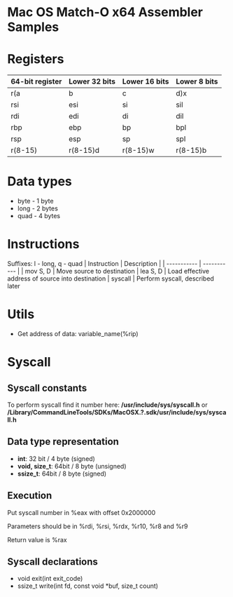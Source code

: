 # Mac OS Match-O x64 Assembler Samples

# Registers

| 64-bit register | Lower 32 bits | Lower 16 bits | Lower 8 bits |
| --------------- | ------------- | ------------- |------------- |
| r(a|b|c|d)x     | e(a|b|c|d)x   | (a|b|c|d)x    | (a|b|c|d)l   |
| rsi             | esi           | si            | sil          |
| rdi             | edi           | di            | dil          |
| rbp             | ebp           | bp            | bpl          |
| rsp             | esp           | sp            | spl          |
| r(8-15)         | r(8-15)d      | r(8-15)w      | r(8-15)b     |

# Data types
- byte - 1 byte
- long - 2 bytes
- quad - 4 bytes

# Instructions
Suffixes: l - long, q - quad
| Instruction | Description |
| ----------- | ----------- |
| mov S, D    | Move source to destination
| lea S, D    | Load effective address of source into destination
| syscall     | Perform syscall, described later

# Utils
- Get address of data: variable_name(%rip)

# Syscall

## Syscall constants
To perform syscall find it number here:
**/usr/include/sys/syscall.h** or **/Library/CommandLineTools/SDKs/MacOSX.?.sdk/usr/include/sys/syscall.h**

## Data type representation
- **int**: 32 bit / 4 byte (signed)
- **void, size_t**: 64bit / 8 byte (unsigned)
- **ssize_t**: 64bit / 8 byte (signed)

## Execution
Put syscall number in %eax with offset 0x2000000

Parameters should be in %rdi, %rsi, %rdx, %r10, %r8 and %r9

Return value is %rax

## Syscall declarations
- void exit(int exit_code)
- ssize_t write(int fd, const void *buf, size_t count)